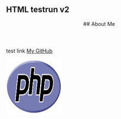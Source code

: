 ## HTML testrun v2
<DOCTYPE html>
<html>
  <header>
    <header style="text-align:center">## About Me</header>
  </header>
  <body>
    <p>test link <a href="https://github.com/ZayDepths">My GitHub</p>
    <img src="images/languages/php.png", alt="php_logo", width="150", height="150">
  </body>
</html>
